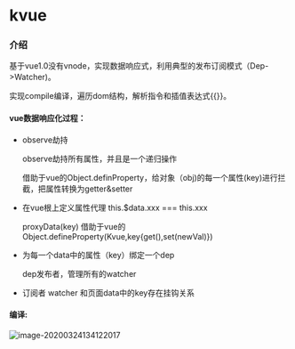 # kvue

### 介绍

基于vue1.0没有vnode，实现数据响应式，利用典型的发布订阅模式（Dep->Watcher)。

实现compile编译，遍历dom结构，解析指令和插值表达式{{}}。

####  vue数据响应化过程：

- observe劫持

  observe劫持所有属性，并且是一个递归操作

  借助于vue的Object.definProperty，给对象（obj)的每一个属性(key)进行拦截，把属性转换为getter&setter

  

- 在vue根上定义属性代理  this.$data.xxx === this.xxx

  proxyData(key)  借助于vue的Object.defineProperty(Kvue,key{get(),set(newVal)})

  

- 为每一个data中的属性（key）绑定一个dep

  dep发布者，管理所有的watcher

  

- 订阅者 watcher 和页面data中的key存在挂钩关系

  

#### 编译:



![image-20200324134122017](C:\Users\Administrator\AppData\Roaming\Typora\typora-user-images\image-20200324134122017.png)
